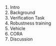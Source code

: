 1. Intro
2. Background
3. Verification Task
4. Robustness training
5. Vehicle 
6. CORA
7. Discussion
